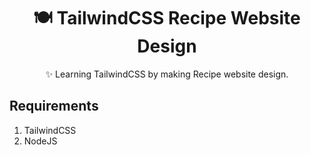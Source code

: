 <div align="center">
  <h1>🍽 TailwindCSS Recipe Website Design</h1>
<p>✨ Learning TailwindCSS by making Recipe website design.</p>
</div>

## Requirements

1. TailwindCSS
2. NodeJS
